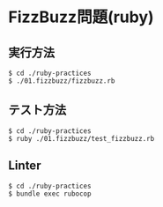 # FizzBuzz問題(ruby)

## 実行方法

```
$ cd ./ruby-practices
$ ./01.fizzbuzz/fizzbuzz.rb
```

## テスト方法

```
$ cd ./ruby-practices
$ ruby ./01.fizzbuzz/test_fizzbuzz.rb
```

## Linter

```
$ cd ./ruby-practices
$ bundle exec rubocop
```
